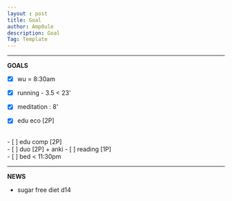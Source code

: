 ```yaml
---
layout : post
title: Goal
author: Amp0ule
description: Goal
Tag: Template
---
```


****
**GOALS**

- [x] wu = 8:30am
- [x] running - 3.5 < 23' 
- [x] meditation : 8'
- [x] edu eco [2P]



<br/>
- [ ] edu comp [2P] 

<br/>
- [ ] duo [2P] + anki 
- [ ] reading [1P]

<br/>
- [ ] bed < 11:30pm

*****
**NEWS**

- sugar free diet d14




